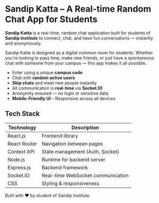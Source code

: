 #  Sandip Katta – A Real-time Random Chat App for Students

**Sandip Katta** is a real-time, random chat application built for students of **Sandip Institute** to connect, chat, and have fun conversations — instantly and anonymously.

Sandip Katta is designed as a digital common room for students. Whether you're looking to pass time, make new friends, or just have a spontaneous chat with someone from your campus — this app makes it all possible.

- Enter using a unique **campus code**
- Chat with **random active users**
- **Skip chats** and meet new people instantly
- All communication is **real-time** via **Socket.IO**
- Anonymity ensured — no login or sensitive data
- **Mobile-Friendly UI** – Responsive across all devices

## Tech Stack

| Technology     | Description                      |
|----------------|----------------------------------|
| React.js       | Frontend library                 |
| React Router   | Navigation between pages         |
| Context API    | State management (Auth, Socket)  |
| Node.js        | Runtime for backend server       |
| Express.js     | Backend framework                |
| Socket.IO      | Real-time WebSocket communication |
| CSS            | Styling & responsiveness         |


Built with ❤️ by student of Sandip Institute.
